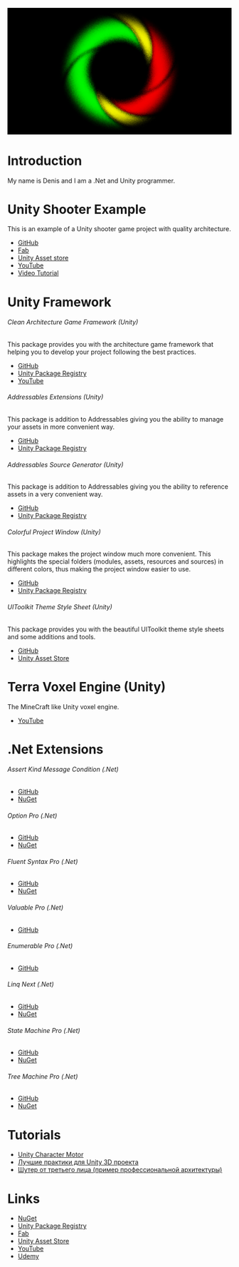 ![Logo](Logo.png)

# Introduction
My name is Denis and I am a .Net and Unity programmer.

# Unity Shooter Example
This is an example of a Unity shooter game project with quality architecture.
- [GitHub](https://github.com/Denis535/UnityShooterExample)
- [Fab](https://www.fab.com/listings/ce815185-13df-4580-826f-5ef5ed598077)
- [Unity Asset store](https://u3d.as/3pWS)
- [YouTube](https://youtu.be/sfkF_tLaoOk)
- [Video Tutorial](https://www.udemy.com/user/denis-84102)

# Unity Framework
###### Clean Architecture Game Framework (Unity)
This package provides you with the architecture game framework that helping you to develop your project following the best practices.
- [GitHub](https://github.com/Denis535/UnityFramework/)
- [Unity Package Registry](https://openupm.com/packages/com.denis535.clean-architecture-game-framework/)
- [YouTube](https://youtu.be/JQobAqfakJQ)

###### Addressables Extensions (Unity)
This package is addition to Addressables giving you the ability to manage your assets in more convenient way.
- [GitHub](https://github.com/Denis535/UnityFramework/)
- [Unity Package Registry](https://openupm.com/packages/com.denis535.addressables-extensions/)

###### Addressables Source Generator (Unity)
This package is addition to Addressables giving you the ability to reference assets in a very convenient way.
- [GitHub](https://github.com/Denis535/UnityFramework/)
- [Unity Package Registry](https://openupm.com/packages/com.denis535.addressables-source-generator/)

###### Colorful Project Window (Unity)
This package makes the project window much more convenient. This highlights the special folders (modules, assets, resources and sources) in different colors, thus making the project window easier to use.
- [GitHub](https://github.com/Denis535/UnityFramework/)
- [Unity Package Registry](https://openupm.com/packages/com.denis535.colorful-project-window/)

###### UIToolkit Theme Style Sheet (Unity)
This package provides you with the beautiful UIToolkit theme style sheets and some additions and tools.
- [GitHub](https://github.com/Denis535/UIToolkitThemeStyleSheet)
- [Unity Asset Store](https://assetstore.unity.com/packages/tools/gui/uitoolkit-theme-style-sheet-273463)

# Terra Voxel Engine (Unity)
The MineCraft like Unity voxel engine.
- [YouTube](https://youtube.com/playlist?list=PLCBvBw9keXRP7-GIVQt0qIsFRGGDIwvJV)

# .Net Extensions
###### Assert Kind Message Condition (.Net)
- [GitHub](https://github.com/denis535/DotNet.Extensions)
- [NuGet](https://www.nuget.org/packages/Assert.Kind.Message.Condition)

###### Option Pro (.Net)
- [GitHub](https://github.com/denis535/DotNet.Extensions)
- [NuGet](https://www.nuget.org/packages/Option.Pro)

###### Fluent Syntax Pro (.Net)
- [GitHub](https://github.com/denis535/DotNet.Extensions)
- [NuGet](https://www.nuget.org/packages/Net.Extensions)

###### Valuable Pro (.Net)
- [GitHub](https://github.com/denis535/DotNet.Extensions)

###### Enumerable Pro (.Net)
- [GitHub](https://github.com/denis535/DotNet.Extensions)

###### Linq Next (.Net)
- [GitHub](https://github.com/denis535/DotNet.Extensions)
- [NuGet](https://www.nuget.org/packages/Linq.Next)

###### State Machine Pro (.Net)
- [GitHub](https://github.com/denis535/DotNet.Extensions)
- [NuGet](https://www.nuget.org/packages/StateMachine.Pro)

###### Tree Machine Pro (.Net)
- [GitHub](https://github.com/denis535/DotNet.Extensions)
- [NuGet](https://www.nuget.org/packages/TreeMachine.Pro)

# Tutorials
- [Unity Character Motor](https://gamedev.ru/unity/articles/Unity_Character_Motor)
- [Лучшие практики для Unity 3D проекта](https://habr.com/ru/articles/833532/)
- [Шутер от третьего лица (пример профессиональной архитектуры)](https://www.udemy.com/course/szfztcwd)

# Links
- [NuGet](https://www.nuget.org/profiles/Denis535)
- [Unity Package Registry](https://openupm.com/packages/?sort=downloads&q=denis535)
- [Fab](https://www.fab.com/sellers/Denis535)
- [Unity Asset Store](https://assetstore.unity.com/publishers/90787)
- [YouTube](https://www.youtube.com/channel/UCLFdZl0pFkCkHpDWmodBUFg)
- [Udemy](https://www.udemy.com/user/denis-84102)
